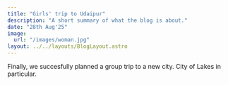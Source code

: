 ```yaml
---
title: "Girls' trip to Udaipur"
description: "A short summary of what the blog is about."
date: "28th Aug'25"
image:
  url: "/images/woman.jpg"
layout: ../../layouts/BlogLayout.astro
---
```


Finally, we succesfully planned a group trip to a new city. City of Lakes in particular.

